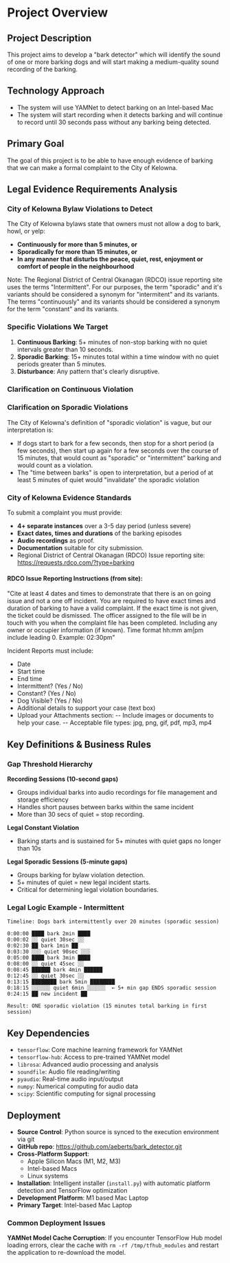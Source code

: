 # Project Overview

## Project Description

This project aims to develop a "bark detector" which will identify the sound of one or more barking dogs and will start making a medium-quality sound recording of the barking.

## Technology Approach

- The system will use YAMNet to detect barking on an Intel-based Mac
- The system will start recording when it detects barking and will continue to record until 30 seconds pass without any barking being detected.

## Primary Goal

The goal of this project is to be able to have enough evidence of barking that we can make a formal complaint to the City of Kelowna.

## Legal Evidence Requirements Analysis

### City of Kelowna Bylaw Violations to Detect

The City of Kelowna bylaws state that owners must not allow a dog to bark, howl, or yelp:
- **Continuously for more than 5 minutes, or**
- **Sporadically for more than 15 minutes, or**
- **In any manner that disturbs the peace, quiet, rest, enjoyment or comfort of people in the neighbourhood**

Note: The Regional District of Central Okanagan (RDCO) issue reporting site uses the terms "Intermittent". For our purposes, the term "sporadic" and it's variants should be considered a synonym for "intermitent" and its variants. The terms "continuously" and its variants should be considered a synonym for the term "constant" and its variants.

### Specific Violations We Target

1. **Continuous Barking**: 5+ minutes of non-stop barking with no quiet intervals greater than 10 seconds.
2. **Sporadic Barking**: 15+ minutes total within a time window with no quiet periods greater than 5 minutes.
3. **Disturbance**: Any pattern that's clearly disruptive.

### Clarification on Continuous Violation



### Clarification on Sporadic Violations

The City of Kelowna's definition of "sporadic violation" is vague, but our interpretation is:
- If dogs start to bark for a few seconds, then stop for a short period (a few seconds), then start up again for a few seconds over the course of 15 minutes, that would count as "sporadic" or "intermittent" barking and would count as a violation.
- The "time between barks" is open to interpretation, but a period of at least 5 minutes of quiet would "invalidate" the sporadic violation

### City of Kelowna Evidence Standards

To submit a complaint you must provide:
- **4+ separate instances** over a 3-5 day period (unless severe)
- **Exact dates, times and durations** of the barking episodes
- **Audio recordings** as proof.
- **Documentation** suitable for city submission.
- Regional District of Central Okanagan (RDCO) Issue reporting site: https://requests.rdco.com/?type=barking

####  RDCO Issue Reporting Instructions (from site):

"Cite at least 4 dates and times to demonstrate that there is an on going issue and not a one off incident. You are required to have exact times and duration of barking to have a valid complaint. If the exact time is not given, the ticket could be dismissed. The officer assigned to the file will be in touch with you when the complaint file has been completed. Including any owner or occupier information (if known). Time format hh:mm am|pm include leading 0. Example: 02:30pm"

Incident Reports must include:
- Date
- Start time
- End time
- Intermittent? (Yes / No)
- Constant? (Yes / No)
- Dog Visible? (Yes / No)
- Additional details to support your case (text box)
- Upload your Attachments section:
-- Include images or documents to help your case.
-- Acceptable file types: jpg, png, gif, pdf, mp3, mp4

## Key Definitions & Business Rules

### Gap Threshold Hierarchy

**Recording Sessions (10-second gaps)**
- Groups individual barks into audio recordings for file management and storage efficiency
- Handles short pauses between barks within the same incident
- More than 30 secs of quiet = stop recording. 

**Legal Constant Violation**
- Barking starts and is sustained for 5+ minutes with quiet gaps no longer than 10s

**Legal Sporadic Sessions (5-minute gaps)**
- Groups barking for bylaw violation detection.
- 5+ minutes of quiet = new legal incident starts.
- Critical for determining legal violation boundaries.

### Legal Logic Example - Intermittent

```
Timeline: Dogs bark intermittently over 20 minutes (sporadic session)

0:00:00 ████ bark 2min ████ 
0:00:02 ░░ quiet 30sec ░░
0:02:30 ██ bark 1min ██
0:03:30 ░░░ quiet 90sec ░░░  
0:05:00 ████ bark 3min ████
0:08:00 ░░ quiet 45sec ░░
0:08:45 ██████ bark 4min ██████
0:12:45 ░░ quiet 30sec ░░
0:13:15 ████████ bark 5min ████████
0:18:15 ░░░░░░ quiet 6min ░░░░░░  ← 5+ min gap ENDS sporadic session
0:24:15 ██ new incident ██

Result: ONE sporadic violation (15 minutes total barking in first session)
```

## Key Dependencies

- `tensorflow`: Core machine learning framework for YAMNet
- `tensorflow-hub`: Access to pre-trained YAMNet model
- `librosa`: Advanced audio processing and analysis
- `soundfile`: Audio file reading/writing
- `pyaudio`: Real-time audio input/output
- `numpy`: Numerical computing for audio data
- `scipy`: Scientific computing for signal processing

## Deployment

- **Source Control**: Python source is synced to the execution environment via git
- **GitHub repo**: https://github.com/aeberts/bark_detector.git
- **Cross-Platform Support**: 
  - Apple Silicon Macs (M1, M2, M3)
  - Intel-based Macs
  - Linux systems
- **Installation**: Intelligent installer (`install.py`) with automatic platform detection and TensorFlow optimization
- **Development Platform**: M1 based Mac Laptop
- **Primary Target**: Intel-based Mac Laptop

### Common Deployment Issues

**YAMNet Model Cache Corruption**: If you encounter TensorFlow Hub model loading errors, clear the cache with `rm -rf /tmp/tfhub_modules` and restart the application to re-download the model.